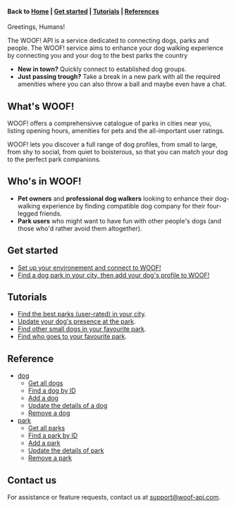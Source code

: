 #### Back to [Home](index.md) | [Get started](index.md#get-started) | [Tutorials](index.md#tutorials) | [References](index.md#reference)

Greetings, Humans! 

The WOOF! API is a service dedicated to connecting dogs, parks and people.
The WOOF! service aims to enhance your dog walking experience by connecting you and your dog to the best parks the country
* **New in town?** Quickly connect to established dog groups.
* **Just passing trough?** Take a break in a new park with all the required amenities where you can also throw a ball and maybe even have a chat.

## What's WOOF!
WOOF! offers a comprehensivve catalogue of parks in cities near you, listing opening hours, amenities for pets and the all-important user ratings. 

WOOF! lets you discover a full range of dog profiles, from small to large, from shy to social, from quiet to boisterous, so that you can match your dog to the perfect park companions.

## Who's in WOOF!
* **Pet owners** and **professional dog walkers** looking to enhance their dog-walking experience by finding compatible dog company for their four-legged friends.
* **Park users** who might want to have fun with other people's dogs (and those who'd rather avoid them altogether).

## Get started
* [Set up your environement and connect to WOOF!](initial-setup.md)
* [Find a dog park in your city, then add your dog's profile to WOOF!](quick-start.md)

## Tutorials
* [Find the best parks (user-rated) in your city](tuto-get-top-rated-park.md).
* [Update your dog's presence at the park](tuto-update-park-presence.md).
* [Find other small dogs in your favourite park](tuto-get-park-small-dogs.md).
* [Find who goes to your favourite park](tuto-get-dogs-by-park.md).

## Reference
* [dog](dog-ref.md)
    * [Get all dogs](dog-get.all-dogs.md)
    * [Find a dog by ID](dog-get-dog-by-id.md)
    * [Add a dog](dog-add-dog.md)
    * [Update the details of a dog](dog-update-dog.md)
    * [Remove a dog](dog-delete-dog.md)
* [park](park-ref.md)
    * [Get all parks](park-get-all-parks.md)
    * [Find a park by ID](park-get-park-by-id.a )
    * [Add a park](park-add-new-park.md)
    * [Update the details of park](park-update-park.md)
    * [Remove a park](park-delete-park.md)

## Contact us
For assistance or feature requests, contact us at <support@woof-api.com>.
